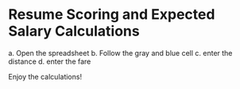 Resume Scoring and Expected Salary Calculations
=============================================================
a. Open the spreadsheet
b. Follow the gray and blue cell
c. enter the distance
d. enter the fare

Enjoy the calculations!
